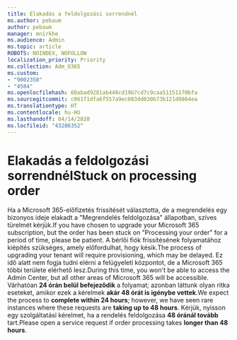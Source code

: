 ```yaml
---
title: Elakadás a feldolgozási sorrendnél
ms.author: pebaum
author: pebaum
manager: mnirkhe
ms.audience: Admin
ms.topic: article
ROBOTS: NOINDEX, NOFOLLOW
localization_priority: Priority
ms.collection: Adm_O365
ms.custom:
- "9002358"
- "4584"
ms.openlocfilehash: 60abad9281ab440cd19b7cd7c9caa51151170bfa
ms.sourcegitcommit: c061f1dfa6f557a9ec083dd030b73b121d9864ea
ms.translationtype: HT
ms.contentlocale: hu-HU
ms.lasthandoff: 04/14/2020
ms.locfileid: "43286352"
---
```

# <a name="stuck-on-processing-order"></a><span data-ttu-id="829e2-102">Elakadás a feldolgozási sorrendnél</span><span class="sxs-lookup"><span data-stu-id="829e2-102">Stuck on processing order</span></span>

<span data-ttu-id="829e2-103">Ha a Microsoft 365-előfizetés frissítését választotta, de a megrendelés egy bizonyos ideje elakadt a "Megrendelés feldolgozása" állapotban, szíves türelmét kérjük.</span><span class="sxs-lookup"><span data-stu-id="829e2-103">If you have chosen to upgrade your Microsoft 365 subscription, but the order has been stuck on "Processing your order" for a period of time, please be patient.</span></span> <span data-ttu-id="829e2-104">A bérlői fiók frissítésének folyamatához kiépítés szükséges, amely előfordulhat, hogy késik.</span><span class="sxs-lookup"><span data-stu-id="829e2-104">The process of upgrading your tenant will require provisioning, which may be delayed.</span></span> <span data-ttu-id="829e2-105">Ez idő alatt nem fogja tudni elérni a felügyeleti központot, de a Microsoft 365 többi területe elérhető lesz.</span><span class="sxs-lookup"><span data-stu-id="829e2-105">During this time, you won't be able to access the Admin Center, but all other areas of Microsoft 365 will be accessible.</span></span> <span data-ttu-id="829e2-106">Várhatóan **24 órán belül befejeződik** a folyamat; azonban láttunk olyan ritka eseteket, amikor ezek a kérelmek **akár 48 órát is igénybe vettek**.</span><span class="sxs-lookup"><span data-stu-id="829e2-106">We expect the process to **complete within 24 hours**; however, we have seen rare instances where these requests are **taking up to 48 hours**.</span></span> <span data-ttu-id="829e2-107">Kérjük, nyisson egy szolgáltatási kérelmet, ha a rendelés feldolgozása **48 óránál tovább** tart.</span><span class="sxs-lookup"><span data-stu-id="829e2-107">Please open a service request if order processing takes **longer than 48 hours**.</span></span>
